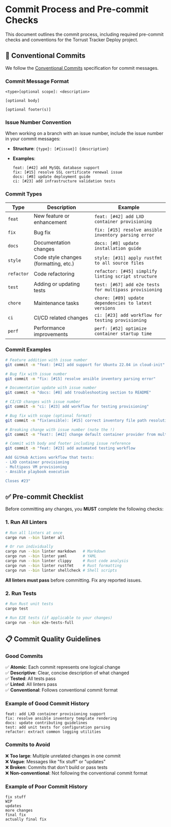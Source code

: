 # Commit Process and Pre-commit Checks

This document outlines the commit process, including required pre-commit checks and conventions for the Torrust Tracker Deploy project.

## 📝 Conventional Commits

We follow the [Conventional Commits](https://www.conventionalcommits.org/) specification for commit messages.

### Commit Message Format

```text
<type>[optional scope]: <description>

[optional body]

[optional footer(s)]
```

### Issue Number Convention

When working on a branch with an issue number, include the issue number in your commit messages:

- **Structure**: `{type}: [#{issue}] {description}`
- **Examples**:

  ```text
  feat: [#42] add MySQL database support
  fix: [#15] resolve SSL certificate renewal issue
  docs: [#8] update deployment guide
  ci: [#23] add infrastructure validation tests
  ```

### Commit Types

| Type       | Description                           | Example                                                |
| ---------- | ------------------------------------- | ------------------------------------------------------ |
| `feat`     | New feature or enhancement            | `feat: [#42] add LXD container provisioning`           |
| `fix`      | Bug fix                               | `fix: [#15] resolve ansible inventory parsing error`   |
| `docs`     | Documentation changes                 | `docs: [#8] update installation guide`                 |
| `style`    | Code style changes (formatting, etc.) | `style: [#31] apply rustfmt to all source files`       |
| `refactor` | Code refactoring                      | `refactor: [#45] simplify linting script structure`    |
| `test`     | Adding or updating tests              | `test: [#67] add e2e tests for multipass provisioning` |
| `chore`    | Maintenance tasks                     | `chore: [#89] update dependencies to latest versions`  |
| `ci`       | CI/CD related changes                 | `ci: [#23] add workflow for testing provisioning`      |
| `perf`     | Performance improvements              | `perf: [#52] optimize container startup time`          |

### Commit Examples

```bash
# Feature addition with issue number
git commit -m "feat: [#42] add support for Ubuntu 22.04 in cloud-init"

# Bug fix with issue number
git commit -m "fix: [#15] resolve ansible inventory parsing error"

# Documentation update with issue number
git commit -m "docs: [#8] add troubleshooting section to README"

# CI/CD changes with issue number
git commit -m "ci: [#23] add workflow for testing provisioning"

# Bug fix with scope (optional format)
git commit -m "fix(ansible): [#15] correct inventory file path resolution"

# Breaking change with issue number (note the !)
git commit -m "feat!: [#42] change default container provider from multipass to lxd"

# Commit with body and footer including issue reference
git commit -m "feat: [#23] add automated testing workflow

Add GitHub Actions workflow that tests:
- LXD container provisioning
- Multipass VM provisioning
- Ansible playbook execution

Closes #23"
```

## ✅ Pre-commit Checklist

Before committing any changes, you **MUST** complete the following checks:

### 1. Run All Linters

```bash
# Run all linters at once
cargo run --bin linter all

# Or run individually
cargo run --bin linter markdown   # Markdown
cargo run --bin linter yaml       # YAML
cargo run --bin linter clippy     # Rust code analysis
cargo run --bin linter rustfmt    # Rust formatting
cargo run --bin linter shellcheck # Shell scripts
```

**All linters must pass** before committing. Fix any reported issues.

### 2. Run Tests

```bash
# Run Rust unit tests
cargo test

# Run E2E tests (if applicable to your changes)
cargo run --bin e2e-tests-full
```

## 📋 Commit Quality Guidelines

### Good Commits

✅ **Atomic**: Each commit represents one logical change  
✅ **Descriptive**: Clear, concise description of what changed  
✅ **Tested**: All tests pass  
✅ **Linted**: All linters pass  
✅ **Conventional**: Follows conventional commit format

### Example of Good Commit History

```text
feat: add LXD container provisioning support
fix: resolve ansible inventory template rendering
docs: update contributing guidelines
test: add unit tests for configuration parsing
refactor: extract common logging utilities
```

### Commits to Avoid

❌ **Too large**: Multiple unrelated changes in one commit  
❌ **Vague**: Messages like "fix stuff" or "updates"  
❌ **Broken**: Commits that don't build or pass tests  
❌ **Non-conventional**: Not following the conventional commit format

### Example of Poor Commit History

```text
fix stuff
WIP
updates
more changes
final fix
actually final fix
```
